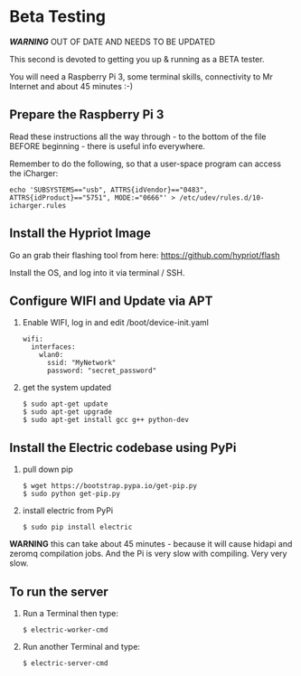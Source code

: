 # Beta Testing

***WARNING*** OUT OF DATE AND NEEDS TO BE UPDATED

This second is devoted to getting you up & running as a BETA tester.  

You will need a Raspberry Pi 3, some terminal skills, connectivity to Mr Internet and about 45 minutes :-) 

## Prepare the Raspberry Pi 3
Read these instructions all the way through - to the bottom of the file BEFORE beginning - there is useful info everywhere.  

Remember to do the following, so that a user-space program can access the iCharger:
  
    echo 'SUBSYSTEMS=="usb", ATTRS{idVendor}=="0483", ATTRS{idProduct}=="5751", MODE:="0666"' > /etc/udev/rules.d/10-icharger.rules

## Install the Hypriot Image

Go an grab their flashing tool from here: https://github.com/hypriot/flash

Install the OS, and log into it via terminal / SSH. 

## Configure WIFI and Update via APT

1. Enable WIFI, log in and edit /boot/device-init.yaml

       wifi:
         interfaces:
           wlan0:
             ssid: "MyNetwork"
             password: "secret_password"

1. get the system updated

       $ sudo apt-get update 
       $ sudo apt-get upgrade
       $ sudo apt-get install gcc g++ python-dev

## Install the Electric codebase using PyPi

1. pull down pip
       
       $ wget https://bootstrap.pypa.io/get-pip.py
       $ sudo python get-pip.py

1. install electric from PyPi 

       $ sudo pip install electric
       
**WARNING** this can take about 45 minutes - because it will cause hidapi and zeromq compilation jobs.  And the Pi 
is very slow with compiling.  Very very slow.  

## To run the server

1. Run a Terminal then type:

       $ electric-worker-cmd
    
1. Run another Terminal and type: 

       $ electric-server-cmd

